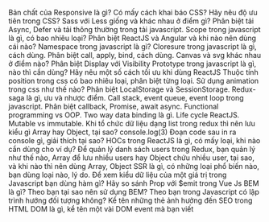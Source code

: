 Bản chất của Responsive là gì?
Có mấy cách khai báo CSS?
Hãy nêu độ ưu tiên trong CSS?
Sass với Less giống và khác nhau ở điểm gì?
Phân biệt tải Async, Defer và tải thông thường trong tải javascript.
Scope trong javascript là gì, có bao nhiêu loại?
Phân biệt ReactJS và Angular và khi nào nên dùng cái nào?
Namespace trong javascript là gì?
Cloresure trong javascript là gì, cách dùng.
Phân biệt call, apply, bind, cách dùng.
Canvas và svg khác nhau ở điểm nào?
Phân biệt Display với Visibility
Prototype trong javascript là gì, nào thì cần dùng?
Hãy nêu một số cách tối ưu khi dùng ReactJS
Thuộc tính position trong css có bao nhiêu loại, phân biệt từng loại.
Sử dụng animation trong css như thế nào?
Phân biệt LocalStorage và SessionStorage.
Redux-saga là gì, ưu và nhược điểm.
Call stack, event queue, event loop trong javascript.
Phân biệt callback, Promise, await async.
Functional programming vs OOP.
Two way data binding là gì.
 Life cycle ReactJS.
 Mutable vs immutable.
Khi tổ chức dữ liệu dạng list trong redux thì nên lưu kiểu gì Array hay Object, tại sao?
 console.log(3) Đoạn code sau in ra console gì, giải thích tại sao?
 HOCs trong ReactJS là gì, có mấy loại, khi nào cần dùng cho ví dụ?
 Để quản lý danh sách users trong Redux, bạn quản lý như thế nào, Array để lưu nhiều users hay Object chứu nhiều user, tại sao, và khi nào thì nên dùng Array, Object
 SSR là gì, có những loại phổ biến nào, bạn dùng loại nào, lý do.
 Để xem kiểu dữ liệu của một giá trị trong Javascript bạn dùng hàm gì?
Hãy so sánh Prop với $emit trong Vue Js
 BEM là gì? Theo bạn tại sao nên sử dụng BEM?
 Theo bạn trong Javascript có lập trình hướng đối tượng không?
 Kể tên những thẻ ảnh hưởng đến SEO trong HTML
 DOM là gì, kể tên một vài DOM event mà bạn viết
